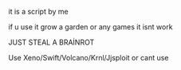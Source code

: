 it is a script by me


if u use it grow a garden or any games it isnt work


JUST STEAL A BRAİNROT


Use Xeno/Swift/Volcano/Krnl/Jjsploit or cant use
